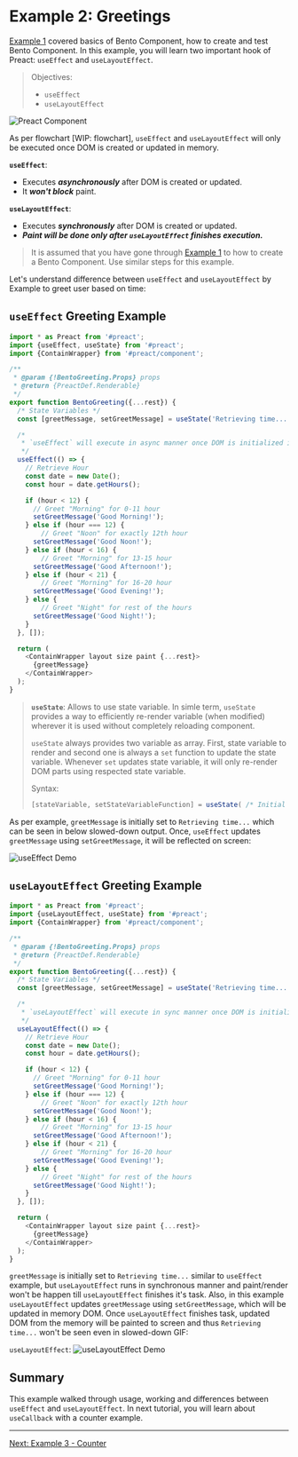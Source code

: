 # Example 2: Greetings

[Example 1](./example-1-hello-world.md) covered basics of Bento Component, how to create and test Bento Component. In this example, you will learn two important hook of Preact: `useEffect` and `useLayoutEffect`.

> Objectives:
>
> -   `useEffect`
> -   `useLayoutEffect`

![Preact Component](img/Preact%20Functional%20Component.jpg)

As per flowchart [WIP: flowchart], `useEffect` and `useLayoutEffect` will only be executed once DOM is created or updated in memory.

**`useEffect`**:

-   Executes **_asynchronously_** after DOM is created or updated.
-   It **_won't block_** paint.

**`useLayoutEffect`**:

-   Executes **_synchronously_** after DOM is created or updated.
-   **_Paint will be done only after `useLayoutEffect` finishes execution._**

> It is assumed that you have gone through [Example 1](./example-1-hello-world.md) to how to create a Bento Component. Use similar steps for this example.

Let's understand difference between `useEffect` and `useLayoutEffect` by Example to greet user based on time:

## `useEffect` Greeting Example

```javascript
import * as Preact from '#preact';
import {useEffect, useState} from '#preact';
import {ContainWrapper} from '#preact/component';

/**
 * @param {!BentoGreeting.Props} props
 * @return {PreactDef.Renderable}
 */
export function BentoGreeting({...rest}) {
  /* State Variables */
  const [greetMessage, setGreetMessage] = useState('Retrieving time...');

  /*
   * `useEffect` will execute in async manner once DOM is initialized in memory
   */
  useEffect(() => {
    // Retrieve Hour
    const date = new Date();
    const hour = date.getHours();

    if (hour < 12) {
      // Greet "Morning" for 0-11 hour
      setGreetMessage('Good Morning!');
    } else if (hour === 12) {
        // Greet "Noon" for exactly 12th hour
      setGreetMessage('Good Noon!');
    } else if (hour < 16) {
        // Greet "Morning" for 13-15 hour
      setGreetMessage('Good Afternoon!');
    } else if (hour < 21) {
        // Greet "Morning" for 16-20 hour
      setGreetMessage('Good Evening!');
    } else {
        // Greet "Night" for rest of the hours
      setGreetMessage('Good Night!');
    }
  }, []);

  return (
    <ContainWrapper layout size paint {...rest}>
      {greetMessage}
    </ContainWrapper>
  );
}
```

> **`useState`**: Allows to use state variable. In simle term, `useState` provides a way to efficiently re-render variable (when modified) wherever it is used without completely reloading component.
>
> `useState` always provides two variable as array. First, state variable to render and second one is always a `set` function to update the state variable. Whenever `set` updates state variable, it will only re-render DOM parts using respected state variable.
>
> Syntax:
>
> ```javascript
> [stateVariable, setStateVariableFunction] = useState( /* Initial Value (OPTIONAL) */ );
> ```

As per example, `greetMessage` is initially set to `Retrieving time...` which can be seen in below slowed-down output. Once, `useEffect` updates `greetMessage` using `setGreetMessage`, it will be reflected on screen:

![useEffect Demo](img/Example-2-useEffect.gif)

## `useLayoutEffect` Greeting Example

```javascript
import * as Preact from '#preact';
import {useLayoutEffect, useState} from '#preact';
import {ContainWrapper} from '#preact/component';

/**
 * @param {!BentoGreeting.Props} props
 * @return {PreactDef.Renderable}
 */
export function BentoGreeting({...rest}) {
  /* State Variables */
  const [greetMessage, setGreetMessage] = useState('Retrieving time...');

  /*
   * `useLayoutEffect` will execute in sync manner once DOM is initialized in memory. Paint will only happen after execution of `useLayoutEffect`.
   */
  useLayoutEffect(() => {
    // Retrieve Hour
    const date = new Date();
    const hour = date.getHours();

    if (hour < 12) {
      // Greet "Morning" for 0-11 hour
      setGreetMessage('Good Morning!');
    } else if (hour === 12) {
        // Greet "Noon" for exactly 12th hour
      setGreetMessage('Good Noon!');
    } else if (hour < 16) {
        // Greet "Morning" for 13-15 hour
      setGreetMessage('Good Afternoon!');
    } else if (hour < 21) {
        // Greet "Morning" for 16-20 hour
      setGreetMessage('Good Evening!');
    } else {
        // Greet "Night" for rest of the hours
      setGreetMessage('Good Night!');
    }
  }, []);

  return (
    <ContainWrapper layout size paint {...rest}>
      {greetMessage}
    </ContainWrapper>
  );
}
```

`greetMessage` is initially set to `Retrieving time...` similar to `useEffect` example, but `useLayoutEffect` runs in synchronous manner and paint/render won't be happen till `useLayoutEffect` finishes it's task. Also, in this example `useLayoutEffect` updates `greetMessage` using `setGreetMessage`, which will be updated in memory DOM. Once `useLayoutEffect` finishes task, updated DOM from the memory will be painted to screen and thus `Retrieving time...` won't be seen even in slowed-down GIF:

`useLayoutEffect`:
![useLayoutEffect Demo](img/Example-2-useLayoutEffect.gif)

## Summary

This example walked through usage, working and differences between `useEffect` and `useLayoutEffect`. In next tutorial, you will learn about `useCallback` with a counter example.

<hr/>
<a href="example-3-counter.md">Next: Example 3 - Counter</a>
